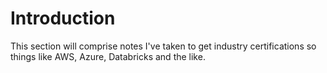 # Introduction

This section will comprise notes I've taken to get industry certifications so things like AWS, Azure, Databricks and the like.
